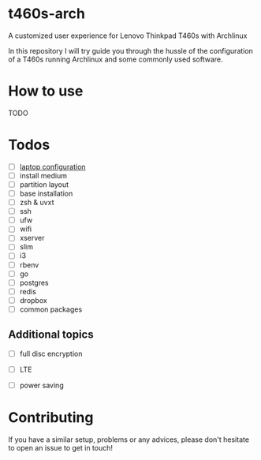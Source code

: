 # t460s-arch
A customized user experience for Lenovo Thinkpad T460s with Archlinux

In this repository I will try guide you through the hussle of the configuration of a T460s running Archlinux and some commonly used software.

# How to use

TODO


# Todos

- [ ] [laptop configuration](laptop_configuration)
- [ ] install medium
- [ ] partition layout
- [ ] base installation
- [ ] zsh & uvxt
- [ ] ssh
- [ ] ufw
- [ ] wifi
- [ ] xserver
- [ ] slim
- [ ] i3
- [ ] rbenv
- [ ] go
- [ ] postgres
- [ ] redis
- [ ] dropbox
- [ ] common packages

## Additional topics

- [ ] full disc encryption
- [ ] LTE 
- [ ] power saving



# Contributing

If you have a similar setup, problems or any advices, please don't hesitate to open an issue to get in touch!
